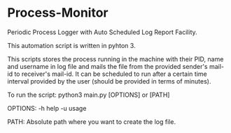 # Process-Monitor
Periodic Process Logger with Auto Scheduled Log Report Facility.

This automation script is written in pyhton 3.

This scripts stores the process running in the machine with their PID, name and username in log file and mails the file from the provided sender's mail-id to receiver's mail-id.
It can be scheduled to run after a certain time interval provided by the user (should be provided in terms of minutes).

To run the script:
python3 main.py [OPTIONS] or [PATH]
 
OPTIONS:   -h help
           -u usage
  
PATH:       Absolute path where you want to create the log file.
